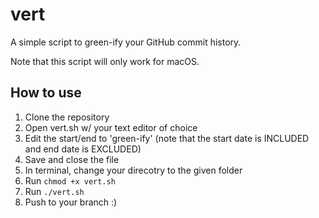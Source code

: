 # vert
A simple script to green-ify your GitHub commit history.

Note that this script will only work for macOS.

## How to use
1. Clone the repository
2. Open vert.sh w/ your text editor of choice
3. Edit the start/end to 'green-ify' (note that the start date is INCLUDED and end date is EXCLUDED)
4. Save and close the file
5. In terminal, change your direcotry to the given folder
6. Run `chmod +x vert.sh`
7. Run `./vert.sh`
8. Push to your branch :)
